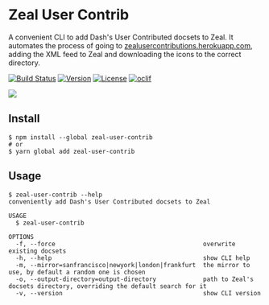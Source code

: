 # Zeal User Contrib

A convenient CLI to add Dash's User Contributed docsets to Zeal. It automates the process of going to [zealusercontributions.herokuapp.com](https://zealusercontributions.herokuapp.com/), adding the XML feed to Zeal and downloading the icons to the correct directory.

[![Build Status](https://github.com/jmerle/zeal-user-contrib/workflows/Build/badge.svg)](https://github.com/jmerle/zeal-user-contrib/actions?query=workflow%3ABuild)
[![Version](https://img.shields.io/npm/v/zeal-user-contrib.svg)](https://npmjs.org/package/zeal-user-contrib)
[![License](https://img.shields.io/npm/l/zeal-user-contrib.svg)](https://github.com/jmerle/zeal-user-contrib/blob/master/LICENSE)
[![oclif](https://img.shields.io/badge/cli-oclif-brightgreen.svg)](https://oclif.io)

![](https://i.imgur.com/Tax0nTT.gif)

## Install

```
$ npm install --global zeal-user-contrib
# or
$ yarn global add zeal-user-contrib
```

## Usage

```
$ zeal-user-contrib --help
conveniently add Dash's User Contributed docsets to Zeal

USAGE
  $ zeal-user-contrib

OPTIONS
  -f, --force                                         overwrite existing docsets
  -h, --help                                          show CLI help
  -m, --mirror=sanfrancisco|newyork|london|frankfurt  the mirror to use, by default a random one is chosen
  -o, --output-directory=output-directory             path to Zeal's docsets directory, overriding the default search for it
  -v, --version                                       show CLI version
```
